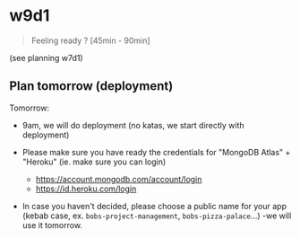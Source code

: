 
# w9d1


> Feeling ready ? [45min - 90min]

(see planning w7d1)




## Plan tomorrow (deployment)

Tomorrow:
- 9am, we will do deployment (no katas, we start directly with deployment)
- Please make sure you have ready the credentials for "MongoDB Atlas" + "Heroku" (ie. make sure you can login)
  - https://account.mongodb.com/account/login
  - https://id.heroku.com/login


- In case you haven't decided, please choose a public name for your app (kebab case, ex. `bobs-project-management`, `bobs-pizza-palace`...) -we will use it tomorrow.

<!-- 

@Luis:

week 9: would be interesting to organize a mentiorship/catchup sessions with students of each previous cohort:
- brief session with students from current + prev. cohort
- session with studnets from prev. cohort only.

-->
